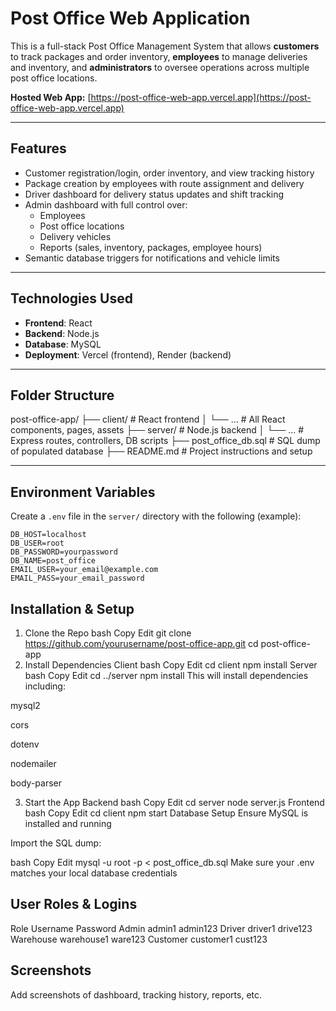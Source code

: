   #  Post Office Web Application

  This is a full-stack Post Office Management System that allows **customers** to track packages and order inventory, **employees** to manage deliveries and inventory, and **administrators** to oversee operations across multiple post office locations.

  **Hosted Web App:** [https://post-office-web-app.vercel.app](https://post-office-web-app.vercel.app)

  ---

  ##  Features

  - Customer registration/login, order inventory, and view tracking history
  - Package creation by employees with route assignment and delivery
  - Driver dashboard for delivery status updates and shift tracking
  - Admin dashboard with full control over:
    - Employees
    - Post office locations
    - Delivery vehicles
    - Reports (sales, inventory, packages, employee hours)
  - Semantic database triggers for notifications and vehicle limits

  ---

  ##  Technologies Used

  - **Frontend**: React
  - **Backend**: Node.js
  - **Database**: MySQL
  - **Deployment**: Vercel (frontend), Render (backend)

  ---

  ##  Folder Structure

post-office-app/ ├── client/ # React frontend │ └── ... # All React components, pages, assets ├── server/ # Node.js backend │ └── ... # Express routes, controllers, DB scripts ├── post_office_db.sql # SQL dump of populated database ├── README.md # Project instructions and setup


---

## Environment Variables

Create a `.env` file in the `server/` directory with the following (example):

```env
DB_HOST=localhost
DB_USER=root
DB_PASSWORD=yourpassword
DB_NAME=post_office
EMAIL_USER=your_email@example.com
EMAIL_PASS=your_email_password
```

## Installation & Setup
1. Clone the Repo
bash
Copy
Edit
git clone https://github.com/yourusername/post-office-app.git
cd post-office-app
2. Install Dependencies
Client
bash
Copy
Edit
cd client
npm install
Server
bash
Copy
Edit
cd ../server
npm install
This will install dependencies including:

mysql2

cors

dotenv

nodemailer

body-parser

3. Start the App
Backend
bash
Copy
Edit
cd server
node server.js
Frontend
bash
Copy
Edit
cd client
npm start
Database Setup
Ensure MySQL is installed and running

Import the SQL dump:

bash
Copy
Edit
mysql -u root -p < post_office_db.sql
Make sure your .env matches your local database credentials

## User Roles & Logins

Role	Username	Password
Admin	admin1	admin123
Driver	driver1	drive123
Warehouse	warehouse1	ware123
Customer	customer1	cust123

## Screenshots
Add screenshots of dashboard, tracking history, reports, etc.



